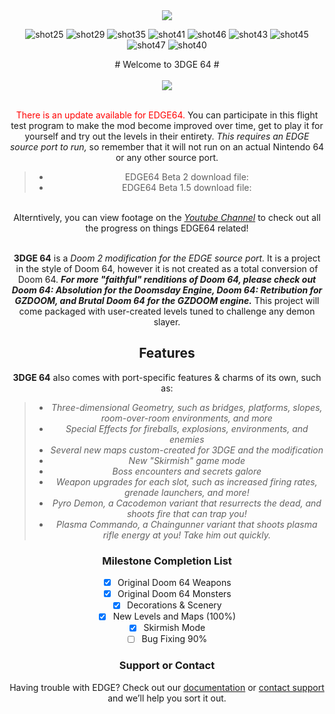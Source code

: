 <center><img src="https://imgur.com/aIOJGKP.png"> <br>
  
![shot25](https://user-images.githubusercontent.com/33589559/200206357-6b91cb6b-85c5-4a5c-b802-9a73a6d4e275.jpg)
![shot29](https://user-images.githubusercontent.com/33589559/200206365-79474dbe-3cfa-4c6f-b718-5566598aa89f.jpg)
![shot35](https://user-images.githubusercontent.com/33589559/200206376-e6603597-efd7-474d-8212-fab2179cc26e.jpg)
![shot41](https://user-images.githubusercontent.com/33589559/200206391-77b4e562-afba-445b-8101-cb1745bc3f45.jpg)
![shot46](https://user-images.githubusercontent.com/33589559/200206400-75eeed40-90cd-4f88-85b0-308b2b75c703.jpg)
![shot43](https://user-images.githubusercontent.com/33589559/200206406-7cf0e6b8-41fc-4b72-93c7-591c66b6db96.jpg)
![shot45](https://user-images.githubusercontent.com/33589559/200206419-ae55cb43-9a69-4080-8e02-1a3f32a34314.jpg)
![shot47](https://user-images.githubusercontent.com/33589559/200206434-290fae3a-38b7-4ccc-9ae9-33416f20e94f.jpg)
![shot40](https://user-images.githubusercontent.com/33589559/200206478-fa912bee-293c-4719-a305-3d29dd87b7f6.jpg)
  <br>
  <center># Welcome to 3DGE 64 #</center><br>
<center> <img src="http://i.imgur.com/FThCp1a.gif"> <br></center><br>
  
  <font color="red"> There is an update available for EDGE64.</font> You can participate in this flight test program to make the mod become improved over time, get to play it for yourself and try out the levels in their entirety. _This requires an EDGE source port to run,_ so remember that it will not run on an actual Nintendo 64 or any other source port. <br>
  >- EDGE64 Beta 2 download file:<br>
  >- EDGE64 Beta 1.5 download file:<br>
 <br>
  Alterntively, you can view footage on the <a href="https://www.youtube.com/channel/UCBA3RA50y8PV0hqBJL9CR-w/videos"><i>Youtube Channel</i></a> to check out all the progress on things EDGE64 related!<br> <br>
  
**3DGE 64** is a _Doom 2 modification for the EDGE source port._ It is a project in the style of Doom 64, however it is not created as a total conversion of Doom 64. _**For more "faithful" renditions of Doom 64, please check out Doom 64: Absolution for the Doomsday Engine, Doom 64: Retribution for GZDOOM, and Brutal Doom 64 for the GZDOOM engine.**_ This project will come packaged with user-created levels tuned to challenge any demon slayer. 
## Features

**3DGE 64** also comes with port-specific features & charms of its own, such as: 

>- _Three-dimensional Geometry, such as bridges, platforms, slopes, room-over-room environments, and more_
>- _Special Effects for fireballs, explosions, environments, and enemies_
>- _Several new maps custom-created for 3DGE and the modification_
>- _New "Skirmish" game mode_
>- _Boss encounters and secrets galore_
>- _Weapon upgrades for each slot, such as increased firing rates, grenade launchers, and more!_
>- _Pyro Demon, a Cacodemon variant that resurrects the dead, and shoots fire that can trap you!_
>- _Plasma Commando, a Chaingunner variant that shoots plasma rifle energy at you! Take him out quickly._

### Milestone Completion List ###
- [x] Original Doom 64 Weapons
- [x] Original Doom 64 Monsters
- [x] Decorations & Scenery
- [x] New Levels and Maps (100%)
- [x] Skirmish Mode
- [ ] Bug Fixing 90%

### Support or Contact

Having trouble with EDGE? Check out our [documentation](http://3dfxdev.net/edgewiki/index.php/Main_Page) or [contact support](https://github.com/contact) and we’ll help you sort it out.
